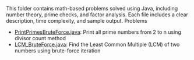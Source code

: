 This folder contains math-based problems solved using Java, including number theory, prime checks, and factor analysis. Each file includes a clear description, time complexity, and sample output.
 Problems
 - [PrintPrimesBruteForce.java](../Math/PrintPrimesBruteForce.java): Print all prime numbers from 2 to n using divisor count method
 - [LCM_BruteForce.java](LCM_BruteForce.java): Find the Least Common Multiple (LCM) of two numbers using brute-force iteration

